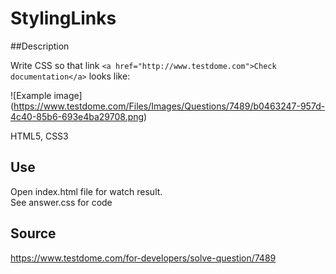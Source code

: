 # StylingLinks

##Description

Write CSS so that link `<a href="http://www.testdome.com">Check documentation</a>` looks like:

![Example image]
(https://www.testdome.com/Files/Images/Questions/7489/b0463247-957d-4c40-85b6-693e4ba29708.png)

HTML5, CSS3

## Use
Open index.html file for watch result.  
See answer.css for code

## Source  
https://www.testdome.com/for-developers/solve-question/7489